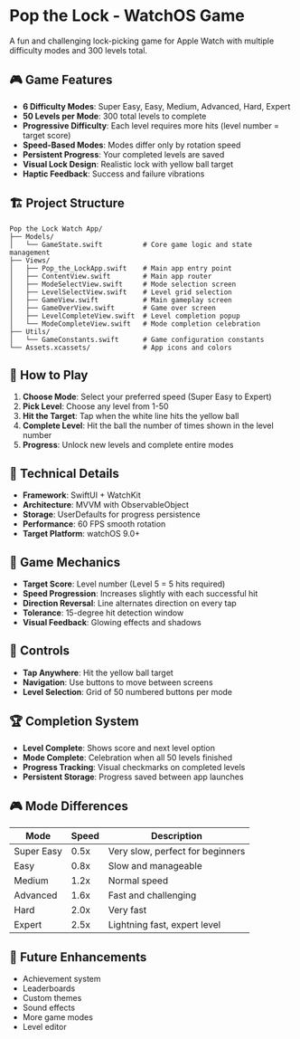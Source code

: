 # Pop the Lock - WatchOS Game

A fun and challenging lock-picking game for Apple Watch with multiple difficulty modes and 300 levels total.

## 🎮 Game Features

- **6 Difficulty Modes**: Super Easy, Easy, Medium, Advanced, Hard, Expert
- **50 Levels per Mode**: 300 total levels to complete
- **Progressive Difficulty**: Each level requires more hits (level number = target score)
- **Speed-Based Modes**: Modes differ only by rotation speed
- **Persistent Progress**: Your completed levels are saved
- **Visual Lock Design**: Realistic lock with yellow ball target
- **Haptic Feedback**: Success and failure vibrations

## 🏗️ Project Structure

```
Pop the Lock Watch App/
├── Models/
│   └── GameState.swift          # Core game logic and state management
├── Views/
│   ├── Pop_the_LockApp.swift    # Main app entry point
│   ├── ContentView.swift        # Main app router
│   ├── ModeSelectView.swift     # Mode selection screen
│   ├── LevelSelectView.swift    # Level grid selection
│   ├── GameView.swift           # Main gameplay screen
│   ├── GameOverView.swift       # Game over screen
│   ├── LevelCompleteView.swift  # Level completion popup
│   └── ModeCompleteView.swift   # Mode completion celebration
├── Utils/
│   └── GameConstants.swift      # Game configuration constants
└── Assets.xcassets/             # App icons and colors
```

## 🎯 How to Play

1. **Choose Mode**: Select your preferred speed (Super Easy to Expert)
2. **Pick Level**: Choose any level from 1-50
3. **Hit the Target**: Tap when the white line hits the yellow ball
4. **Complete Level**: Hit the ball the number of times shown in the level number
5. **Progress**: Unlock new levels and complete entire modes

## 🔧 Technical Details

- **Framework**: SwiftUI + WatchKit
- **Architecture**: MVVM with ObservableObject
- **Storage**: UserDefaults for progress persistence
- **Performance**: 60 FPS smooth rotation
- **Target Platform**: watchOS 9.0+

## 🎨 Game Mechanics

- **Target Score**: Level number (Level 5 = 5 hits required)
- **Speed Progression**: Increases slightly with each successful hit
- **Direction Reversal**: Line alternates direction on every tap
- **Tolerance**: 15-degree hit detection window
- **Visual Feedback**: Glowing effects and shadows

## 📱 Controls

- **Tap Anywhere**: Hit the yellow ball target
- **Navigation**: Use buttons to move between screens
- **Level Selection**: Grid of 50 numbered buttons per mode

## 🏆 Completion System

- **Level Complete**: Shows score and next level option
- **Mode Complete**: Celebration when all 50 levels finished
- **Progress Tracking**: Visual checkmarks on completed levels
- **Persistent Storage**: Progress saved between app launches

## 🎮 Mode Differences

| Mode | Speed | Description |
|------|-------|-------------|
| Super Easy | 0.5x | Very slow, perfect for beginners |
| Easy | 0.8x | Slow and manageable |
| Medium | 1.2x | Normal speed |
| Advanced | 1.6x | Fast and challenging |
| Hard | 2.0x | Very fast |
| Expert | 2.5x | Lightning fast, expert level |

## 🔄 Future Enhancements

- Achievement system
- Leaderboards
- Custom themes
- Sound effects
- More game modes
- Level editor
